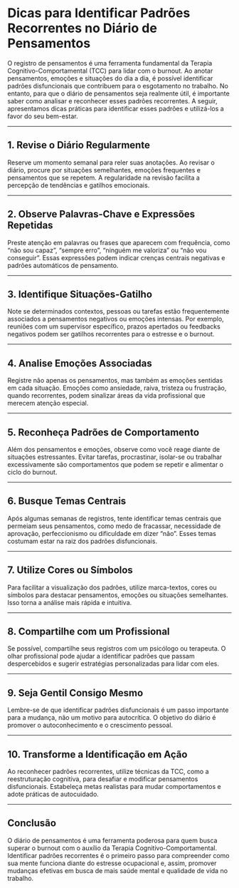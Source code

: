 
# Dicas para Identificar Padrões Recorrentes no Diário de Pensamentos

O registro de pensamentos é uma ferramenta fundamental da Terapia Cognitivo-Comportamental (TCC) para lidar com o burnout. Ao anotar pensamentos, emoções e situações do dia a dia, é possível identificar padrões disfuncionais que contribuem para o esgotamento no trabalho. No entanto, para que o diário de pensamentos seja realmente útil, é importante saber como analisar e reconhecer esses padrões recorrentes. A seguir, apresentamos dicas práticas para identificar esses padrões e utilizá-los a favor do seu bem-estar.

---

## 1. **Revise o Diário Regularmente**

Reserve um momento semanal para reler suas anotações. Ao revisar o diário, procure por situações semelhantes, emoções frequentes e pensamentos que se repetem. A regularidade na revisão facilita a percepção de tendências e gatilhos emocionais.

---

## 2. **Observe Palavras-Chave e Expressões Repetidas**

Preste atenção em palavras ou frases que aparecem com frequência, como “não sou capaz”, “sempre erro”, “ninguém me valoriza” ou “não vou conseguir”. Essas expressões podem indicar crenças centrais negativas e padrões automáticos de pensamento.

---

## 3. **Identifique Situações-Gatilho**

Note se determinados contextos, pessoas ou tarefas estão frequentemente associados a pensamentos negativos ou emoções intensas. Por exemplo, reuniões com um supervisor específico, prazos apertados ou feedbacks negativos podem ser gatilhos recorrentes para o estresse e o burnout.

---

## 4. **Analise Emoções Associadas**

Registre não apenas os pensamentos, mas também as emoções sentidas em cada situação. Emoções como ansiedade, raiva, tristeza ou frustração, quando recorrentes, podem sinalizar áreas da vida profissional que merecem atenção especial.

---

## 5. **Reconheça Padrões de Comportamento**

Além dos pensamentos e emoções, observe como você reage diante de situações estressantes. Evitar tarefas, procrastinar, isolar-se ou trabalhar excessivamente são comportamentos que podem se repetir e alimentar o ciclo do burnout.

---

## 6. **Busque Temas Centrais**

Após algumas semanas de registros, tente identificar temas centrais que permeiam seus pensamentos, como medo de fracassar, necessidade de aprovação, perfeccionismo ou dificuldade em dizer “não”. Esses temas costumam estar na raiz dos padrões disfuncionais.

---

## 7. **Utilize Cores ou Símbolos**

Para facilitar a visualização dos padrões, utilize marca-textos, cores ou símbolos para destacar pensamentos, emoções ou situações semelhantes. Isso torna a análise mais rápida e intuitiva.

---

## 8. **Compartilhe com um Profissional**

Se possível, compartilhe seus registros com um psicólogo ou terapeuta. O olhar profissional pode ajudar a identificar padrões que passam despercebidos e sugerir estratégias personalizadas para lidar com eles.

---

## 9. **Seja Gentil Consigo Mesmo**

Lembre-se de que identificar padrões disfuncionais é um passo importante para a mudança, não um motivo para autocrítica. O objetivo do diário é promover o autoconhecimento e o crescimento pessoal.

---

## 10. **Transforme a Identificação em Ação**

Ao reconhecer padrões recorrentes, utilize técnicas da TCC, como a reestruturação cognitiva, para desafiar e modificar pensamentos disfuncionais. Estabeleça metas realistas para mudar comportamentos e adote práticas de autocuidado.

---

## Conclusão

O diário de pensamentos é uma ferramenta poderosa para quem busca superar o burnout com o auxílio da Terapia Cognitivo-Comportamental. Identificar padrões recorrentes é o primeiro passo para compreender como sua mente funciona diante do estresse ocupacional e, assim, promover mudanças efetivas em busca de mais saúde mental e qualidade de vida no trabalho.
```
